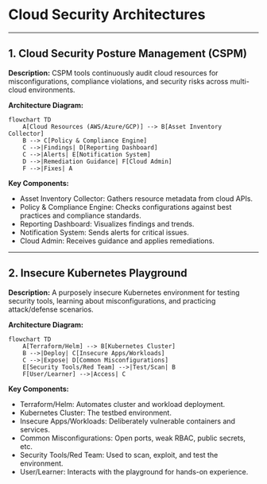 # Cloud Security Architectures

---

## 1. Cloud Security Posture Management (CSPM)

**Description:**
CSPM tools continuously audit cloud resources for misconfigurations, compliance violations, and security risks across multi-cloud environments.

**Architecture Diagram:**
```mermaid
flowchart TD
    A[Cloud Resources (AWS/Azure/GCP)] --> B[Asset Inventory Collector]
    B --> C[Policy & Compliance Engine]
    C -->|Findings| D[Reporting Dashboard]
    C -->|Alerts| E[Notification System]
    D -->|Remediation Guidance| F[Cloud Admin]
    F -->|Fixes| A
```

**Key Components:**
- Asset Inventory Collector: Gathers resource metadata from cloud APIs.
- Policy & Compliance Engine: Checks configurations against best practices and compliance standards.
- Reporting Dashboard: Visualizes findings and trends.
- Notification System: Sends alerts for critical issues.
- Cloud Admin: Receives guidance and applies remediations.

---

## 2. Insecure Kubernetes Playground

**Description:**
A purposely insecure Kubernetes environment for testing security tools, learning about misconfigurations, and practicing attack/defense scenarios.

**Architecture Diagram:**
```mermaid
flowchart TD
    A[Terraform/Helm] --> B[Kubernetes Cluster]
    B -->|Deploy| C[Insecure Apps/Workloads]
    C -->|Expose| D[Common Misconfigurations]
    E[Security Tools/Red Team] -->|Test/Scan| B
    F[User/Learner] -->|Access| C
```

**Key Components:**
- Terraform/Helm: Automates cluster and workload deployment.
- Kubernetes Cluster: The testbed environment.
- Insecure Apps/Workloads: Deliberately vulnerable containers and services.
- Common Misconfigurations: Open ports, weak RBAC, public secrets, etc.
- Security Tools/Red Team: Used to scan, exploit, and test the environment.
- User/Learner: Interacts with the playground for hands-on experience. 
